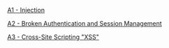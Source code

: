 [A1 - Injection](./R4-A1-Injection)

[A2 - Broken Authentication and Session Management](./A2-Broken-Authentication-and-Session-Management)

[A3 - Cross-Site Scripting "XSS"](./A3-XSS)